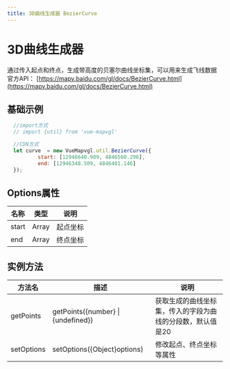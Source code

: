 ```yaml
---
title: 3D曲线生成器 BezierCurve
---
```


# 3D曲线生成器
通过传入起点和终点，生成带高度的贝塞尔曲线坐标集，可以用来生成飞线数据
官方API： [https://mapv.baidu.com/gl/docs/BezierCurve.html](https://mapv.baidu.com/gl/docs/BezierCurve.html)

## 基础示例
```js
  //import方式
  // import {util} from 'vue-mapvgl'

  //CDN方式
  let curve  = new VueMapvgl.util.BezierCurve({
          start: [12946640.989, 4846560.296],
          end: [12946348.509, 4846401.146]
  });
```


## Options属性

名称 | 类型 | 说明
---|:---:|---
start | Array | 起点坐标
end | Array | 终点坐标


## 实例方法
方法名 | 描述 | 说明
--- | --- | ---
getPoints | getPoints({number} &#124; {undefined}) | 获取生成的曲线坐标集，传入的字段为曲线的分段数，默认值是20
setOptions | setOptions({Object}options) | 修改起点、终点坐标等属性
